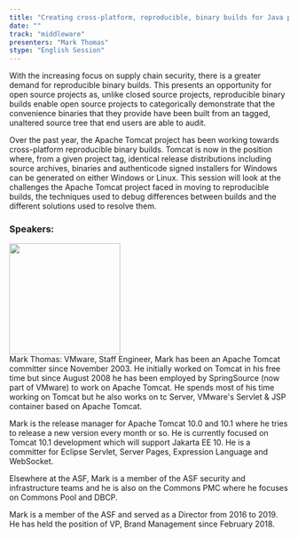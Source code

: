 ```yaml
---
title: "Creating cross-platform, reproducible, binary builds for Java projects"
date: "" 
track: "middleware"
presenters: "Mark Thomas"
stype: "English Session"
---
```

With the increasing focus on supply chain security, there is a greater demand for reproducible binary builds. This presents an opportunity for open source projects as, unlike closed source projects, reproducible binary builds enable open source projects to categorically demonstrate that the convenience binaries that they provide have been built from an tagged, unaltered source tree that end users are able to audit.

Over the past year, the Apache Tomcat project has been working towards cross-platform reproducible binary builds. Tomcat is now in the position where, from a given project tag, identical release distributions including source archives, binaries and authenticode signed installers for Windows can be generated on either Windows or Linux. This session will look at the challenges the Apache Tomcat project faced in moving to reproducible builds, the techniques used to debug differences between builds and the different solutions used to resolve them.
 ### Speakers: 
 <img src="images/speaker/1029.png" width="200" /><br>Mark Thomas: VMware, Staff Engineer, Mark has been an Apache Tomcat committer since November 2003. He initially worked on Tomcat in his free time but since August 2008 he has been employed by SpringSource (now part of VMware) to work on Apache Tomcat. He spends most of his time working on Tomcat but he also works on tc Server, VMware's Servlet & JSP container based on Apache Tomcat.

Mark is the release manager for Apache Tomcat 10.0 and 10.1 where he tries to release a new version every month or so. He is currently focused on Tomcat 10.1 development which will support Jakarta EE 10. He is a committer for Eclipse Servlet, Server Pages, Expression Language and WebSocket.

Elsewhere at the ASF, Mark is a member of the ASF security and infrastructure teams and he is also on the Commons PMC where he focuses on Commons Pool and DBCP.

Mark is a member of the ASF and served as a Director from 2016 to 2019. He has held the position of VP, Brand Management since February 2018.

 